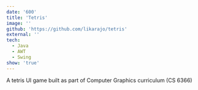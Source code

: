 ```yaml
---
date: '600'
title: 'Tetris'
image: ''
github: 'https://github.com/likarajo/tetris'
external: ''
tech:
  - Java
  - AWT
  - Swing
show: 'true'
---
```


A tetris UI game built as part of Computer Graphics curriculum (CS 6366)
